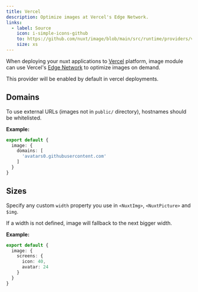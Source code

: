 ```yaml
---
title: Vercel
description: Optimize images at Vercel's Edge Network.
links:
  - label: Source
    icon: i-simple-icons-github
    to: https://github.com/nuxt/image/blob/main/src/runtime/providers/vercel.ts
    size: xs
---
```


When deploying your nuxt applications to [Vercel](https://vercel.com/) platform, image module can use Vercel's [Edge Network](https://vercel.com/docs/edge-network/overview) to optimize images on demand.

This provider will be enabled by default in vercel deployments.

## Domains

To use external URLs (images not in `public/` directory), hostnames should be whitelisted.

**Example:**

```ts [nuxt.config]
export default {
  image: {
    domains: [
      'avatars0.githubusercontent.com'
    ]
  }
}
```

## Sizes

Specify any custom `width` property you use in `<NuxtImg>`, `<NuxtPicture>` and `$img`.

If a width is not defined, image will fallback to the next bigger width.

**Example:**

```ts [nuxt.config]
export default {
  image: {
    screens: {
      icon: 40,
      avatar: 24
    }
  }
}
```
